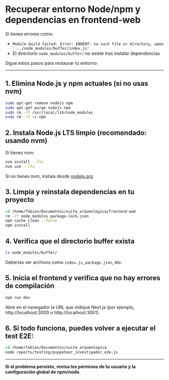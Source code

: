 # Recuperar entorno Node/npm y dependencias en frontend-web

Si tienes errores como:
- `Module build failed: Error: ENOENT: no such file or directory, open '.../node_modules/buffer/index.js'`
- El directorio `node_modules/buffer/` no existe tras instalar dependencias

Sigue estos pasos para restaurar tu entorno:

---

## 1. Elimina Node.js y npm actuales (si no usas nvm)
```bash
sudo apt-get remove nodejs npm
sudo apt-get purge nodejs npm
sudo rm -rf /usr/local/lib/node_modules
sudo rm -rf ~/.npm
```

## 2. Instala Node.js LTS limpio (recomendado: usando nvm)
Si tienes nvm:
```bash
nvm install --lts
nvm use --lts
```
Si no tienes nvm, instala desde [nodejs.org](https://nodejs.org/)

## 3. Limpia y reinstala dependencias en tu proyecto
```bash
cd /home/fabian/Documentos/suite_arqueologica/frontend-web
rm -rf node_modules package-lock.json
npm cache clean --force
npm install
```

## 4. Verifica que el directorio buffer exista
```bash
ls node_modules/buffer/
```
Deberías ver archivos como `index.js`, `package.json`, etc.

## 5. Inicia el frontend y verifica que no hay errores de compilación
```bash
npm run dev
```
Abre en el navegador la URL que indique Next.js (por ejemplo, http://localhost:3000 o http://localhost:3001).

## 6. Si todo funciona, puedes volver a ejecutar el test E2E:
```bash
cd /home/fabian/Documentos/suite_arqueologica
node reports/testing/puppeteer_investigador_e2e.js
```

---

**Si el problema persiste, revisa los permisos de tu usuario y la configuración global de npm/node.** 